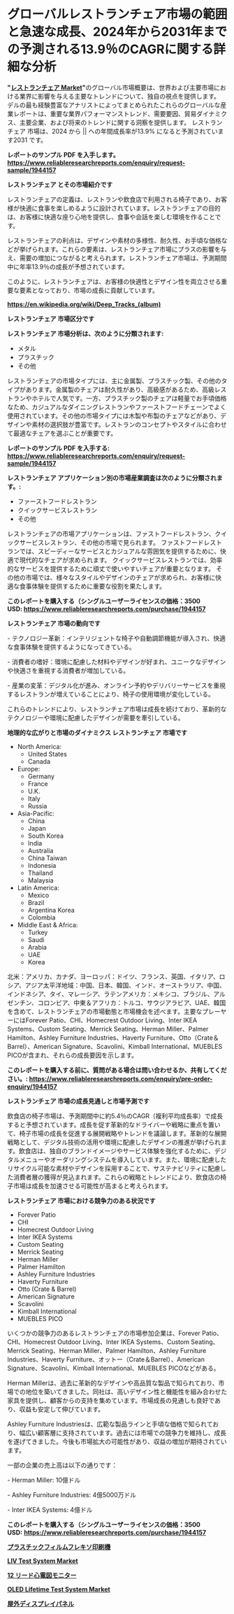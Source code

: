 <p><h1>グローバルレストランチェア市場の範囲と急速な成長、2024年から2031年までの予測される13.9％のCAGRに関する詳細な分析</h1></p><p><strong>"<a href="https://www.reliableresearchreports.com/restaurant-chairs-r1944157">レストランチェア Market</a>"</strong>のグローバル市場概要は、世界および主要市場における業界に影響を与える主要なトレンドについて、独自の視点を提供します。 デルの最も経験豊富なアナリストによってまとめられたこれらのグローバルな産業レポートは、重要な業界パフォーマンストレンド、需要要因、貿易ダイナミクス、主要企業、および将来のトレンドに関する洞察を提供します。 レストランチェア 市場は、2024 から || への年間成長率が13.9% になると予測されています2031 です。</p>
<p><strong>レポートのサンプル PDF を入手します。</strong><strong><a href="https://www.reliableresearchreports.com/enquiry/request-sample/1944157">https://www.reliableresearchreports.com/enquiry/request-sample/1944157</a></strong></p>
<p><strong>レストランチェア とその市場紹介です</strong></p>
<p><p>レストランチェアの定義は、レストランや飲食店で利用される椅子であり、お客様が快適に食事を楽しめるように設計されています。レストランチェアの目的は、お客様に快適な座り心地を提供し、食事や会話を楽しむ環境を作ることです。</p><p>レストランチェアの利点は、デザインや素材の多様性、耐久性、お手頃な価格などが挙げられます。これらの要素は、レストランチェア市場にプラスの影響を与え、需要の増加につながると考えられます。レストランチェア市場は、予測期間中に年率13.9％の成長が予想されています。</p><p>このように、レストランチェアは、お客様の快適性とデザイン性を両立させる重要な要素となっており、市場の成長に貢献しています。</p><a href="https://en.wikipedia.org/wiki/Deep_Tracks_(album)"></a></p>
<p><strong><a href="https://en.wikipedia.org/wiki/Deep_Tracks_(album)">https://en.wikipedia.org/wiki/Deep_Tracks_(album)</a></strong></p>
<p><strong>レストランチェア&nbsp;市場区分です</strong><strong></strong></p>
<p><strong>レストランチェア 市場分析は、次のように分類されます:</strong>&nbsp;</p>
<p><ul><li>メタル</li><li>プラスチック</li><li>その他</li></ul></p>
<p><p>レストランチェアの市場タイプには、主に金属製、プラスチック製、その他のタイプがあります。金属製のチェアは耐久性があり、高級感があるため、高級レストランやホテルで人気です。一方、プラスチック製のチェアは軽量でお手頃価格なため、カジュアルなダイニングレストランやファーストフードチェーンでよく使用されています。その他の市場タイプには木製や布製のチェアなどがあり、デザインや素材の選択肢が豊富です。レストランのコンセプトやスタイルに合わせて最適なチェアを選ぶことが重要です。</p></p>
<p><strong>レポートのサンプル PDF を入手する: <a href="https://www.reliableresearchreports.com/enquiry/request-sample/1944157">https://www.reliableresearchreports.com/enquiry/request-sample/1944157</a></strong></p>
<p><strong> レストランチェア アプリケーション別の市場産業調査は次のように分類されます。:</strong></p>
<p><ul><li>ファーストフードレストラン</li><li>クイックサービスレストラン</li><li>その他</li></ul></p>
<p><p>レストランチェアの市場アプリケーションは、ファストフードレストラン、クイックサービスレストラン、その他の市場で見られます。 ファストフードレストランでは、スピーディーなサービスとカジュアルな雰囲気を提供するために、快適で現代的なチェアが求められます。 クイックサービスレストランでは、効率的なサービスを提供するために頑丈で使いやすいチェアが重要となります。 その他の市場では、様々なスタイルやデザインのチェアが求められ、お客様に快適な食事体験を提供するために重要な役割を果たします。</p></p>
<p><strong>このレポートを購入する（シングルユーザーライセンスの価格：3500 USD:</strong><strong>&nbsp;<a href="https://www.reliableresearchreports.com/purchase/1944157">https://www.reliableresearchreports.com/purchase/1944157</a></strong></p>
<p><strong>レストランチェア 市場の動向です</strong></p>
<p><p>- テクノロジー革新：インテリジェントな椅子や自動調節機能が導入され、快適な食事体験を提供するようになってきている。</p><p>- 消費者の嗜好：環境に配慮した材料やデザインが好まれ、ユニークなデザインや快適さを重視する消費者が増加している。</p><p>- 産業の変革：デジタル化が進み、オンライン予約やデリバリーサービスを重視するレストランが増えていることにより、椅子の使用環境が変化している。</p><p>これらのトレンドにより、レストランチェア市場は成長を続けており、革新的なテクノロジーや環境に配慮したデザインが需要を牽引している。</p></p>
<p><strong>地理的な広がりと市場のダイナミクス レストランチェア 市場です</strong></p>
<p><ul>
    <li>
        North America:
        <ul>
            <li>United States</li>
            <li>Canada</li>
        </ul>
    </li>
    <li>
        Europe:
        <ul>
            <li>Germany</li>
            <li>France</li>
            <li>U.K.</li>
            <li>Italy</li>
            <li>Russia</li>
        </ul>
    </li>
    <li>
        Asia-Pacific:
        <ul>
            <li>China</li>
            <li>Japan</li>
            <li>South Korea</li>
            <li>India</li>
            <li>Australia</li>
            <li>China Taiwan</li>
            <li>Indonesia</li>
            <li>Thailand</li>
            <li>Malaysia</li>
        </ul>
    </li>
    <li>
        Latin America:
        <ul>
            <li>Mexico</li>
            <li>Brazil</li>
            <li>Argentina Korea</li>
            <li>Colombia</li>
        </ul>
    </li>
    <li>
        Middle East & Africa:
        <ul>
            <li>Turkey</li>
            <li>Saudi</li>
            <li>Arabia</li>
            <li>UAE</li>
            <li>Korea</li>
        </ul>
    </li>
    </ul></p>
<p><p>北米：アメリカ、カナダ、ヨーロッパ：ドイツ、フランス、英国、イタリア、ロシア、アジア太平洋地域：中国、日本、韓国、インド、オーストラリア、中国、インドネシア、タイ、マレーシア、ラテンアメリカ：メキシコ、ブラジル、アルゼンチン、コロンビア、中東＆アフリカ：トルコ、サウジアラビア、UAE、韓国を含めて、レストランチェアの市場動態と市場機会を述べます。主要なプレーヤーにはForever Patio、CHI、Homecrest Outdoor Living、Inter IKEA Systems、Custom Seating、Merrick Seating、Herman Miller、Palmer Hamilton、Ashley Furniture Industries、Haverty Furniture、Otto（Crate＆Barrel）、American Signature、Scavolini、Kimball International、MUEBLES PICOが含まれ、それらの成長要因を示します。</p></p>
<p><strong>このレポートを購入する前に、質問がある場合は問い合わせるか、共有してください。:&nbsp;<a href="https://www.reliableresearchreports.com/enquiry/pre-order-enquiry/1944157">https://www.reliableresearchreports.com/enquiry/pre-order-enquiry/1944157</a></strong></p>
<p><strong>レストランチェア 市場の成長見通しと市場予測です</strong></p>
<p><p>飲食店の椅子市場は、予測期間中に約5.4％のCAGR（複利平均成長率）で成長すると予想されています。成長を促す革新的なドライバーや戦略に重点を置いて、椅子市場の成長を促進する展開戦略やトレンドを議論します。革新的な展開戦略として、デジタル技術の活用や環境に配慮したデザインの推進が挙げられます。飲食店は、独自のブランドイメージやサービス体験を強化するために、デジタルメニューやオーダリングシステムを導入しています。また、環境に配慮したリサイクル可能な素材やデザインを採用することで、サステナビリティに配慮した消費者層の獲得が見込まれます。これらの戦略とトレンドにより、飲食店の椅子市場は成長を加速させる可能性が高まると考えられます。</p></p>
<p><strong>レストランチェア 市場における競争力のある状況です</strong></p>
<p><ul><li>Forever Patio</li><li>CHI</li><li>Homecrest Outdoor Living</li><li>Inter IKEA Systems</li><li>Custom Seating</li><li>Merrick Seating</li><li>Herman Miller</li><li>Palmer Hamilton</li><li>Ashley Furniture Industries</li><li>Haverty Furniture</li><li>Otto (Crate & Barrel)</li><li>American Signature</li><li>Scavolini</li><li>Kimball International</li><li>MUEBLES PICO</li></ul></p>
<p><p>いくつかの競争力のあるレストランチェアの市場参加企業は、Forever Patio、CHI、Homecrest Outdoor Living、Inter IKEA Systems、Custom Seating、Merrick Seating、Herman Miller、Palmer Hamilton、Ashley Furniture Industries、Haverty Furniture、オットー（Crate＆Barrel）、American Signature、Scavolini、Kimball International、MUEBLES PICOなどがある。</p><p>Herman Millerは、過去に革新的なデザインや高品質な製品で知られており、市場での地位を築いてきました。同社は、高いデザイン性と機能性を組み合わせた家具を提供し、顧客からの支持を集めています。市場成長の見通しも良好であり、収益も安定して伸びています。</p><p>Ashley Furniture Industriesは、広範な製品ラインと手頃な価格で知られており、幅広い顧客層に支持されています。過去には市場での競争力を維持し、成長を遂げてきました。今後も市場拡大の可能性があり、収益の増加が期待されています。</p><p>一部の企業の売上高は以下の通りです：</p><p>- Herman Miller: 10億ドル</p><p>- Ashley Furniture Industries: 4億5000万ドル</p><p>- Inter IKEA Systems: 4億ドル</p></p>
<p><strong>このレポートを購入する（シングルユーザーライセンスの価格：3500 USD:</strong>&nbsp;<strong><a href="https://www.reliableresearchreports.com/purchase/1944157">https://www.reliableresearchreports.com/purchase/1944157</a></strong></p>
<p><strong><p><a href="https://medium.com/@verniebarton2023/%E3%83%97%E3%83%A9%E3%82%B9%E3%83%81%E3%83%83%E3%82%AF%E3%83%95%E3%82%A3%E3%83%AB%E3%83%A0%E3%83%95%E3%83%AC%E3%82%AD%E3%82%BD%E3%83%97%E3%83%AA%E3%83%B3%E3%83%86%E3%82%A3%E3%83%B3%E3%82%B0%E6%A9%9F%E5%B8%82%E5%A0%B4%E3%81%AE%E3%83%80%E3%82%A4%E3%83%8A%E3%83%9F%E3%82%AF%E3%82%B9%E3%82%92%E6%8E%A2%E3%82%8B-%E3%82%B0%E3%83%AD%E3%83%BC%E3%83%90%E3%83%AB%E3%83%88%E3%83%AC%E3%83%B3%E3%83%89%E3%81%A8%E5%B0%86%E6%9D%A5%E3%81%AE%E6%88%90%E9%95%B7%E8%A6%8B%E9%80%9A%E3%81%97-2024%E5%B9%B4-2031%E5%B9%B4-107%E3%83%9A%E3%83%BC%E3%82%B8%E3%81%A7%E3%82%AB%E3%83%90%E3%83%BC%E3%81%95%E3%82%8C%E3%81%A6%E3%81%84%E3%81%BE%E3%81%99-8fe205757aaa">プラスチックフィルムフレキソ印刷機</a></p><p><a href="https://medium.com/@sharquayrhodes1927/liv-test-system-market-a-global-and-regional-analysis-focus-on-end-user-product-and-region-e068acd2edad">LIV Test System Market</a></p><p><a href="https://medium.com/@alyle7648/%E3%82%B0%E3%83%AD%E3%83%BC%E3%83%90%E3%83%AB12%E3%83%AA%E3%83%BC%E3%83%89ecg%E3%83%A2%E3%83%8B%E3%82%BF%E3%83%BC%E5%B8%82%E5%A0%B4-%E5%B8%82%E5%A0%B4%E3%82%B7%E3%82%A7%E3%82%A2-%E5%B8%82%E5%A0%B4%E5%8B%95%E5%90%91-%E3%81%8A%E3%82%88%E3%81%B3%E5%B0%86%E6%9D%A5%E3%81%AE%E6%88%90%E9%95%B7%E3%81%AE%E6%8E%A2%E7%A9%B6-03a1913293d4">12 リード心電図モニター</a></p><p><a href="https://medium.com/@sharquayrhodes1927/global-oled-lifetime-test-system-market-focus-on-application-end-use-industry-type-equipment-fb8975a40a3c">OLED Lifetime Test System Market</a></p><p><a href="https://github.com/lababdou/Market-Research-Report-List-5/blob/main/250495876319.md">屋外ディスプレイパネル</a></p></strong></p>